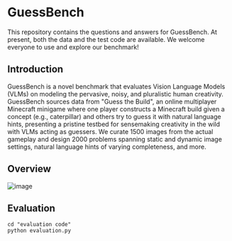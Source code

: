 # GuessBench

This repository contains the questions and answers for GuessBench. At present, both the data and the test code are available. We welcome everyone to use and explore our benchmark!


## Introduction

GuessBench is a novel benchmark that evaluates Vision Language Models (VLMs) on modeling the pervasive, noisy, and pluralistic human creativity. GuessBench sources data from "Guess the Build", an online multiplayer Minecraft minigame where one player constructs a Minecraft build given a concept (e.g., caterpillar) and others try to guess it with natural language hints, presenting a pristine testbed for sensemaking creativity in the wild with VLMs acting as guessers. We curate 1500 images from the actual gameplay and design 2000 problems spanning static and dynamic image settings, natural language hints of varying completeness, and more. 

## Overview

![image](https://github.com/user-attachments/assets/b70adba7-bd44-413f-ae0b-638dde5509ce)

## Evaluation
```
cd "evaluation code"
python evaluation.py
```


